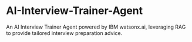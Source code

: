 # AI-Interview-Trainer-Agent
An AI Interview Trainer Agent powered by IBM watsonx.ai, leveraging RAG to provide tailored interview preparation advice.
